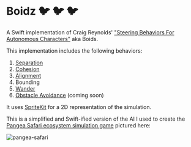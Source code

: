 # Boidz :bird: :bird: :bird:  

A Swift implementation of Craig Reynolds' ["Steering Behaviors For Autonomous Characters"](http://www.red3d.com/cwr/steer/) aka Boids.

This implementation includes the following behaviors:

1. [Separation](http://www.red3d.com/cwr/boids/)  
2. [Cohesion](http://www.red3d.com/cwr/boids/)  
3. [Alignment](http://www.red3d.com/cwr/boids/)  
4. Bounding  
5. [Wander](http://www.red3d.com/cwr/steer/Wander.html)  
6. [Obstacle Avoidance](http://www.red3d.com/cwr/steer/Obstacle.html) (coming soon)

It uses [SpriteKit](https://developer.apple.com/spritekit/) for a 2D representation of the simulation. 

This is a simplified and Swift-ified version of the AI I used to create the [Pangea Safari ecosystem simulation game](http://www.tembostudio.com/) pictured here:

![pangea-safari](https://cloud.githubusercontent.com/assets/991059/16565484/81d8db7e-41db-11e6-9fef-6382753c9135.png)

